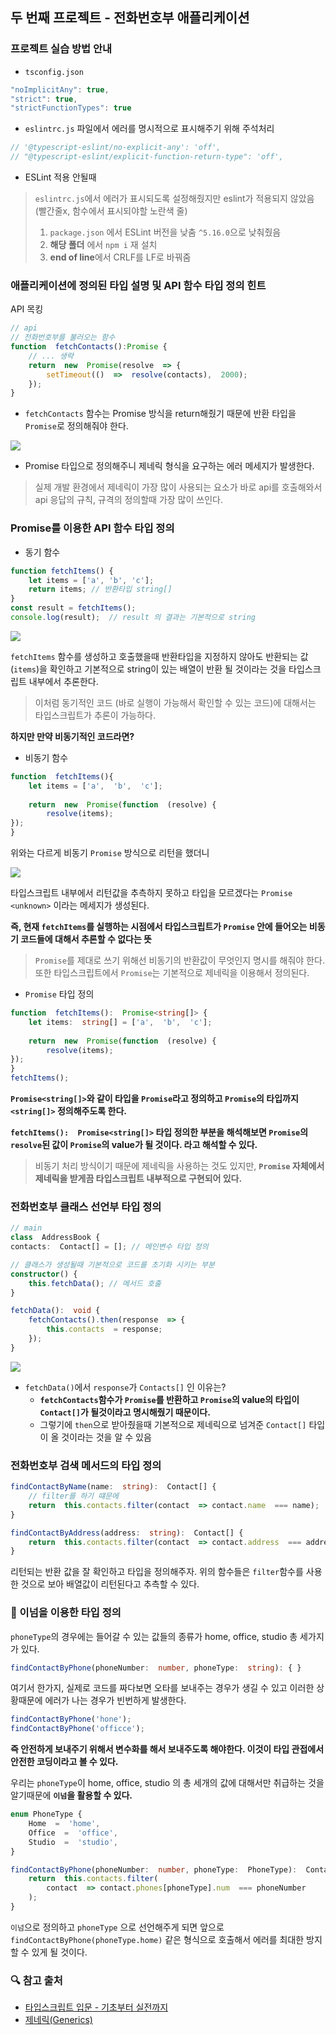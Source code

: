 ## 두 번째 프로젝트 - 전화번호부 애플리케이션
### 프로젝트 실습 방법 안내
- `tsconfig.json`
```js
"noImplicitAny": true,
"strict": true,
"strictFunctionTypes": true
```
- `eslintrc.js` 파일에서 에러를 명시적으로 표시해주기 위해 주석처리
```js
// '@typescript-eslint/no-explicit-any': 'off',
// "@typescript-eslint/explicit-function-return-type": 'off',
```
- ESLint 적용 안될때 
> `eslintrc.js`에서 에러가 표시되도록 설정해줬지만 eslint가 적용되지 않았음(빨간줄x, 함수에서 표시되야할 노란색 줄)
> 1. `package.json` 에서 ESLint 버전을 낮춤 `^5.16.0`으로 낮춰줬음
> 2. **해당 폴더** 에서 `npm i` 재 설치
> 3. **end of line**에서 CRLF를 LF로 바꿔줌

### 애플리케이션에 정의된 타입 설명 및 API 함수 타입 정의 힌트
API 목킹
```ts
// api
// 전화번호부를 불러오는 함수
function  fetchContacts():Promise {
	// ... 생략
	return  new  Promise(resolve  => {
		setTimeout(()  =>  resolve(contacts),  2000);
	});
}
```
- `fetchContacts` 함수는 Promise 방식을 return해줬기 때문에 반환 타입을 `Promise`로 정의해줘야 한다.

<img src="./images/secondPJ01.png">

- Promise 타입으로 정의해주니 제네릭 형식을 요구하는 에러 메세지가 발생한다.

> 실제 개발 환경에서 제네릭이 가장 많이 사용되는 요소가 바로 api를 호출해와서 api 응답의 규칙, 규격의 정의할때 가장 많이 쓰인다.



### Promise를 이용한 API 함수 타입 정의
- 동기 함수
```ts
function fetchItems() { 
	let items = ['a', 'b', 'c'];
	return items; // 반환타입 string[]
}
const result = fetchItems();
console.log(result);  // result 의 결과는 기본적으로 string
```

<img src="./images/secondPJ02.png">

`fetchItems` 함수를 생성하고 호출했을때 반환타입을 지정하지 않아도 반환되는 값(`items`)을 확인하고 기본적으로  string이 있는 배열이 반환 될 것이라는 것을 타입스크립트 내부에서 추론한다.

> 이처럼 동기적인 코드 (바로 실행이 가능해서 확인할 수 있는 코드)에 대해서는 타입스크립트가 추론이 가능하다.

**하지만 만약 비동기적인 코드라면?**

- 비동기 함수
```ts
function  fetchItems(){
	let items = ['a',  'b',  'c'];
	
	return  new  Promise(function  (resolve) {
		resolve(items);
});
}
```
위와는 다르게 비동기 `Promise` 방식으로 리턴을 했더니
 
<img src="./images/secondPJ03.png">

타입스크립트 내부에서 리턴값을 추측하지 못하고 타입을 모르겠다는 `Promise <unknown>` 이라는 메세지가 생성된다. 

**즉, 현재 `fetchItems`를 실행하는 시점에서 타입스크립트가 `Promise`  안에 들어오는 비동기 코드들에 대해서 추론할 수 없다는 뜻**

> `Promise`를 제대로 쓰기 위해선 비동기의 반환값이 무엇인지 명시를 해줘야 한다.
또한 타입스크립트에서 `Promise`는 기본적으로 제네릭을 이용해서 정의된다.
- `Promise` 타입 정의

```ts
function  fetchItems():  Promise<string[]> {
	let items:  string[] = ['a',  'b',  'c'];
	
	return  new  Promise(function  (resolve) {
		resolve(items);
});
}
fetchItems();
```
**`Promise<string[]>`와 같이 타입을 `Promise`라고 정의하고 `Promise`의 타입까지 `<string[]>` 정의해주도록 한다.**

**`fetchItems():  Promise<string[]>`  타입 정의한 부분을 해석해보면
`Promise`의 `resolve`된 값이 `Promise`의 value가 될 것이다. 라고 해석할 수 있다.**

> 비동기 처리 방식이기 때문에 제네릭을 사용하는 것도 있지만, **`Promise` 자체에서 제네릭을 받게끔 타입스크립트 내부적으로 구현되어 있다.**


### 전화번호부 클래스 선언부 타입 정의
```ts
// main
class  AddressBook {
contacts:  Contact[] = []; // 메인변수 타입 정의

// 클래스가 생성될때 기본적으로 코드를 초기화 시키는 부분
constructor() {	
	this.fetchData(); // 메서드 호출
}

fetchData():  void {
	fetchContacts().then(response  => {
		this.contacts  = response;
	});
}
```

<img src="./images/secondPJ04.png">


- `fetchData()`에서 `response`가 `Contacts[]` 인 이유는? 
	- **`fetchContacts`함수가 `Promise`를 반환하고 `Promise`의 value의 타입이 `Contact[]`가 될것이라고 명시해줬기 때문이다.**
	- 그렇기에 `then`으로 받아줬을때 기본적으로 제네릭으로 넘겨준 `Contact[]` 타입이 올 것이라는 것을 알 수 있음

### 전화번호부 검색 메서드의 타입 정의
```ts
findContactByName(name:  string):  Contact[] {
	// filter를 하기 떄문에
	return  this.contacts.filter(contact  => contact.name  === name);
}

findContactByAddress(address:  string):  Contact[] {
	return  this.contacts.filter(contact  => contact.address  === address);
}
```
리턴되는 반환 값을 잘 확인하고 타입을 정의해주자. 위의 함수들은 `filter`함수를 사용한 것으로 보아 배열값이 리턴된다고 추측할 수 있다.

### 📖 이넘을 이용한 타입 정의
`phoneType`의 경우에는 들어갈 수 있는 값들의 종류가 home, office, studio 총 세가지가 있다.
```ts
findContactByPhone(phoneNumber:  number, phoneType:  string): { }  
```
여기서 한가지,
실제로 코드를 짜다보면 오타를 보내주는 경우가 생길 수 있고 이러한 상황때문에 에러가 나는 경우가 빈번하게 발생한다.
```ts 
findContactByPhone('hone');
findContactByPhone('officce');
```
**즉 안전하게 보내주기 위해서 변수화를 해서 보내주도록 해야한다. 이것이 타입 관접에서 안전한 코딩이라고 볼 수 있다.**

우리는 `phoneType`이 home, office, studio 의 총 세개의 값에 대해서만 취급하는 것을 알기때문에 **`이넘`을 활용할 수 있다.**

```ts
enum PhoneType {
	Home  =  'home',
	Office  =  'office',
	Studio  =  'studio',
}

findContactByPhone(phoneNumber:  number, phoneType:  PhoneType):  Contact[] {
	return  this.contacts.filter(
		contact  => contact.phones[phoneType].num  === phoneNumber
	);
}  
```
`이넘`으로 정의하고 `phoneType` 으로 선언해주게 되면 
앞으로`findContactByPhone(phoneType.home)` 같은 형식으로 호출해서 에러를 최대한 방지할 수 있게 될 것이다.

### 🔍 참고 출처
- [타입스크립트 입문 - 기초부터 실전까지](https://www.inflearn.com/course/%ED%83%80%EC%9E%85%EC%8A%A4%ED%81%AC%EB%A6%BD%ED%8A%B8-%EC%9E%85%EB%AC%B8/dashboard)
- [제네릭(Generics)](https://joshua1988.github.io/ts/guide/generics.html)
